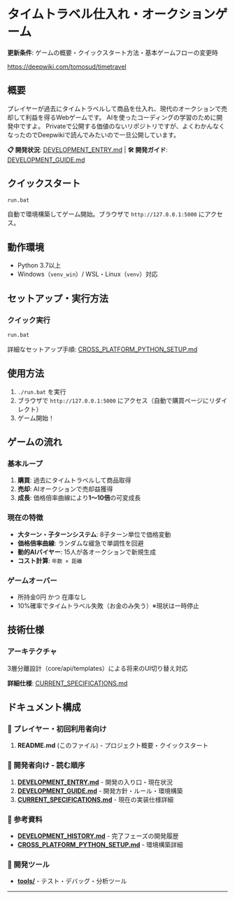 # タイムトラベル仕入れ・オークションゲーム

**更新条件**: ゲームの概要・クイックスタート方法・基本ゲームフローの変更時

https://deepwiki.com/tomosud/timetravel

## 概要

プレイヤーが過去にタイムトラベルして商品を仕入れ、現代のオークションで売却して利益を得るWebゲームです。
AIを使ったコーディングの学習のために開発中ですよ。
Privateで公開する価値のないリポジトリですが、よくわかんなくなったのでDeepwikiで読んでみたいので一旦公開しています。

**📋 開発状況**: [DEVELOPMENT_ENTRY.md](./DEVELOPMENT_ENTRY.md) | **🛠️ 開発ガイド**: [DEVELOPMENT_GUIDE.md](./DEVELOPMENT_GUIDE.md)

## クイックスタート

```cmd
run.bat
```

自動で環境構築してゲーム開始。ブラウザで `http://127.0.0.1:5000` にアクセス。

## 動作環境

- Python 3.7以上
- Windows（`venv_win`）/ WSL・Linux（`venv`）対応

## セットアップ・実行方法

### クイック実行
```cmd
run.bat
```

詳細なセットアップ手順: [CROSS_PLATFORM_PYTHON_SETUP.md](./CROSS_PLATFORM_PYTHON_SETUP.md)

## 使用方法

1. `./run.bat` を実行
2. ブラウザで `http://127.0.0.1:5000` にアクセス（自動で購買ページにリダイレクト）
3. ゲーム開始！

## ゲームの流れ

### 基本ループ
1. **購買**: 過去にタイムトラベルして商品取得
2. **売却**: AIオークションで売却益獲得  
3. **成長**: 価格倍率曲線により**1～10倍**の可変成長

### 現在の特徴
- **大ターン・子ターンシステム**: 8子ターン単位で価格変動
- **価格倍率曲線**: ランダムな緩急で単調性を回避
- **動的AIバイヤー**: 15人が各オークションで新規生成
- **コスト計算**: `年数 × 距離`

### ゲームオーバー
- 所持金0円 かつ 在庫なし
- 10%確率でタイムトラベル失敗（お金のみ失う）※現状は一時停止


## 技術仕様

### アーキテクチャ
3層分離設計（core/api/templates）による将来のUI切り替え対応

**詳細仕様**: [CURRENT_SPECIFICATIONS.md](./CURRENT_SPECIFICATIONS.md)

## ドキュメント構成

### 📖 プレイヤー・初回利用者向け
1. **README.md** (このファイル) - プロジェクト概要・クイックスタート

### 📖 開発者向け - 読む順序
1. **[DEVELOPMENT_ENTRY.md](./DEVELOPMENT_ENTRY.md)** - 開発の入り口・現在状況
2. **[DEVELOPMENT_GUIDE.md](./DEVELOPMENT_GUIDE.md)** - 開発方針・ルール・環境構築
3. **[CURRENT_SPECIFICATIONS.md](./CURRENT_SPECIFICATIONS.md)** - 現在の実装仕様詳細

### 📖 参考資料
- **[DEVELOPMENT_HISTORY.md](./DEVELOPMENT_HISTORY.md)** - 完了フェーズの開発履歴
- **[CROSS_PLATFORM_PYTHON_SETUP.md](./CROSS_PLATFORM_PYTHON_SETUP.md)** - 環境構築詳細

### 🔧 開発ツール
- **[tools/](./tools/)** - テスト・デバッグ・分析ツール

---
